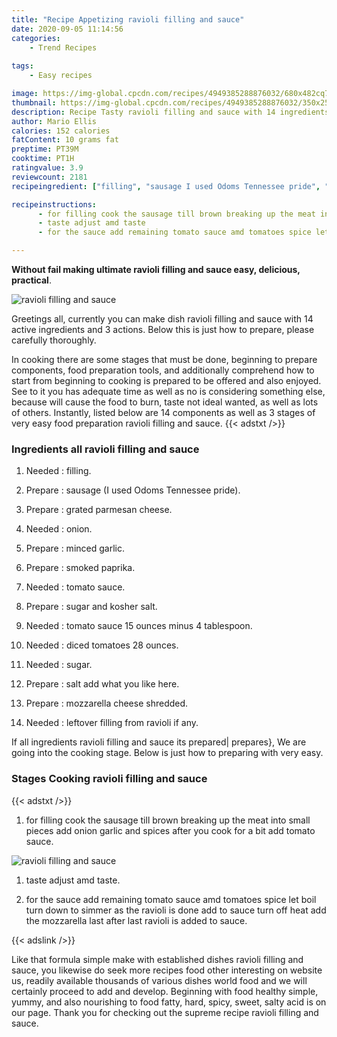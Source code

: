 ```yaml
---
title: "Recipe Appetizing ravioli filling and sauce"
date: 2020-09-05 11:14:56
categories:
    - Trend Recipes
    
tags:
    - Easy recipes

image: https://img-global.cpcdn.com/recipes/4949385288876032/680x482cq70/ravioli-filling-and-sauce-recipe-main-photo.jpg
thumbnail: https://img-global.cpcdn.com/recipes/4949385288876032/350x250cq70/ravioli-filling-and-sauce-recipe-main-photo.jpg
description: Recipe Tasty ravioli filling and sauce with 14 ingredients and 3 stages of easy cooking.
author: Mario Ellis
calories: 152 calories
fatContent: 10 grams fat
preptime: PT39M
cooktime: PT1H
ratingvalue: 3.9
reviewcount: 2181
recipeingredient: ["filling", "sausage I used Odoms Tennessee pride", "grated parmesan cheese", "onion", "minced garlic", "smoked paprika", "tomato sauce", "sugar and kosher salt", "tomato sauce 15 ounces  minus 4 tablespoon", "diced tomatoes 28 ounces", "sugar", "salt add what you like here", "mozzarella cheese shredded", "leftover filling from ravioli if any"]

recipeinstructions: 
      - for filling cook the sausage till brown breaking up the meat into small pieces add onion garlic and spices after you cook for a bit add tomato sauce 
      - taste adjust amd taste 
      - for the sauce add remaining tomato sauce amd tomatoes spice let boil turn down to simmer as the ravioli is done add to sauce turn off heat add the mozzarella last after last ravioli is added to sauce

---
```




**Without fail making ultimate ravioli filling and sauce easy, delicious, practical**. 


![ravioli filling and sauce](https://img-global.cpcdn.com/recipes/4949385288876032/680x482cq70/ravioli-filling-and-sauce-recipe-main-photo.jpg "ravioli filling and sauce")




Greetings all, currently you can make dish ravioli filling and sauce with 14 active ingredients and 3 actions. Below this is just how to prepare, please carefully thoroughly.

In cooking there are some stages that must be done, beginning to prepare components, food preparation tools, and additionally comprehend how to start from beginning to cooking is prepared to be offered and also enjoyed. See to it you has adequate time as well as no is considering something else, because will cause the food to burn, taste not ideal wanted, as well as lots of others. Instantly, listed below are 14 components as well as 3 stages of very easy food preparation ravioli filling and sauce.
{{< adstxt />}}

### Ingredients all ravioli filling and sauce


1. Needed  : filling.

1. Prepare  : sausage (I used Odoms Tennessee pride).

1. Prepare  : grated parmesan cheese.

1. Needed  : onion.

1. Prepare  : minced garlic.

1. Prepare  : smoked paprika.

1. Needed  : tomato sauce.

1. Prepare  : sugar and kosher salt.

1. Needed  : tomato sauce 15 ounces  minus 4 tablespoon.

1. Needed  : diced tomatoes 28 ounces.

1. Needed  : sugar.

1. Prepare  : salt add what you like here.

1. Prepare  : mozzarella cheese shredded.

1. Needed  : leftover filling from ravioli if any.



If all ingredients ravioli filling and sauce its prepared| prepares}, We are going into the cooking stage. Below is just how to preparing with very easy.

### Stages Cooking ravioli filling and sauce

{{< adstxt />}}


1. for filling cook the sausage till brown breaking up the meat into small pieces add onion garlic and spices after you cook for a bit add tomato sauce.



![ravioli filling and sauce](https://img-global.cpcdn.com/steps/4788473533825024/160x128cq70/ravioli-filling-and-sauce-recipe-step-1-photo.jpg" "ravioli filling and sauce")



1. taste adjust amd taste.



1. for the sauce add remaining tomato sauce amd tomatoes spice let boil turn down to simmer as the ravioli is done add to sauce turn off heat add the mozzarella last after last ravioli is added to sauce.





{{< adslink />}}

Like that formula simple make with established dishes ravioli filling and sauce, you likewise do seek more recipes food other interesting on website us, readily available thousands of various dishes world food and we will certainly proceed to add and develop. Beginning with food healthy simple, yummy, and also nourishing to food fatty, hard, spicy, sweet, salty acid is on our page. Thank you for checking out the supreme recipe ravioli filling and sauce.
